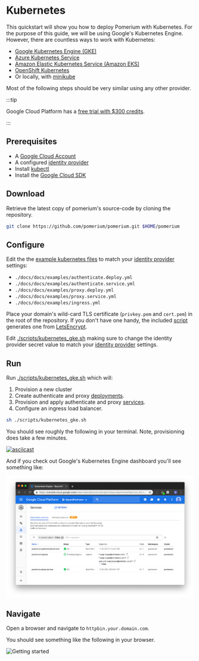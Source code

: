 # Kubernetes

This quickstart will show you how to deploy Pomerium with Kubernetes. For the purpose of this guide, we will be using Google's Kubernetes Engine. However, there are countless ways to work with Kubernetes:

- [Google Kubernetes Engine (GKE)](https://cloud.google.com/kubernetes-engine/)
- [Azure Kubernetes Service](https://azure.microsoft.com/en-us/services/kubernetes-service/)
- [Amazon Elastic Kubernetes Service (Amazon EKS)](https://aws.amazon.com/eks/)
- [OpenShift Kubernetes](https://www.openshift.com/learn/topics/kubernetes/)
- Or locally, with [minikube](https://kubernetes.io/docs/setup/minikube/)

Most of the following steps should be very similar using any other provider.

:::tip

Google Cloud Platform has a [free trial with $300 credits](https://cloud.google.com/free/docs/gcp-free-tier).

:::

## Prerequisites

- A [Google Cloud Account](https://console.cloud.google.com/)
- A configured [identity provider]
- Install [kubectl](https://kubernetes.io/docs/tasks/tools/install-kubectl/)
- Install the [Google Cloud SDK](https://cloud.google.com/kubernetes-engine/docs/quickstart)

## Download

Retrieve the latest copy of pomerium's source-code by cloning the repository.

```bash
git clone https://github.com/pomerium/pomerium.git $HOME/pomerium
```

## Configure

Edit the the [example kubernetes files][./scripts/kubernetes_gke.sh] to match your [identity provider] settings:

- `./docs/docs/examples/authenticate.deploy.yml`
- `./docs/docs/examples/authenticate.service.yml`
- `./docs/docs/examples/proxy.deploy.yml`
- `./docs/docs/examples/proxy.service.yml`
- `./docs/docs/examples/ingress.yml`

Place your domain's wild-card TLS certificate (`privkey.pem` and `cert.pem`) in the root of the repository. If you don't have one handy, the included [script] generates one from [LetsEncrypt].

Edit [./scripts/kubernetes_gke.sh] making sure to change the identity provider secret value to match your [identity provider] settings.

## Run

Run [./scripts/kubernetes_gke.sh] which will:

1. Provision a new cluster
2. Create authenticate and proxy [deployments](https://cloud.google.com/kubernetes-engine/docs/concepts/deployment).
3. Provision and apply authenticate and proxy [services](https://cloud.google.com/kubernetes-engine/docs/concepts/service).
4. Configure an ingress load balancer.

```bash
sh ./scripts/kubernetes_gke.sh
```

You should see roughly the following in your terminal. Note, provisioning does take a few minutes.

[![asciicast](https://asciinema.org/a/223821.svg)](https://asciinema.org/a/223821)

And if you check out Google's Kubernetes Engine dashboard you'll see something like:

![Google's Kubernetes Engine dashboard](./kubernetes-gke.png)

## Navigate

Open a browser and navigate to `httpbin.your.domain.com`.

You should see something like the following in your browser.

![Getting started](./get-started.gif)

[./scripts/kubernetes_gke.sh]: ../docs/examples.html#google-kubernetes-engine
[example kubernetes files]: ../docs/examples.html#google-kubernetes-engine
[helloworld]: https://hub.docker.com/r/tutum/hello-world
[httpbin]: https://httpbin.org/
[identity provider]: ../docs/identity-providers.md
[letsencrypt]: https://letsencrypt.org/
[script]: https://github.com/pomerium/pomerium/blob/master/scripts/generate_wildcard_cert.sh
